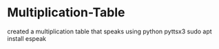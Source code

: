 # Multiplication-Table
created a multiplication table that speaks using python pyttsx3
sudo apt install espeak
